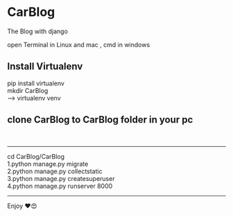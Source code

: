 # CarBlog
The Blog with django

open Terminal in Linux and mac , cmd in windows

<h2>Install Virtualenv</h2>
pip install virtualenv <br />
mkdir CarBlog <br />
--> virtualenv venv <br />

<h2>clone CarBlog to CarBlog folder in your pc</h2> <br />

------------------------------------

cd CarBlog/CarBlog
<br />
1.python manage.py migrate <br />
2.python manage.py collectstatic <br />
3.python manage.py createsuperuser <br />
4.python manage.py runserver 8000 <br />

--------------------------------------

Enjoy ❤️😍

